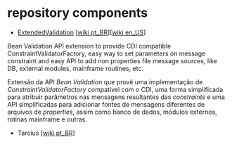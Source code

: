 # repository components

- [ExtendedValidation](http://extendedvalidation.sourceforge.net/home.html) [[wiki pt_BR](https://github.com/ldeitos/repository/wiki/ExtendedValidation-pt_BR)][[wiki en_US](https://github.com/ldeitos/repository/wiki/ExtendedValidation-en_US)]

Bean Validation API extension to provide CDI compatible ConstraintValidatorFactory, easy way to set parameters on message constraint and easy API to add non properties file message sources, like DB, external modules, mainframe routines, etc.

Extensão da API *Bean Validation* que provê uma implementação de *ConstraintValidatorFactory* compatível com o CDI, uma forma simplificada para atribuir parâmetros nas mensagens resultantes das *constraints* e uma API simplificadas para adicionar fontes de mensagens diferentes de arquivos de *properties*, assim como banco de dados, módulos externos, rotinas mainframe e outras.
 
- Tarcius [[wiki pt_BR](https://github.com/ldeitos/repository/wiki/Tarcius-pt_BR)]
